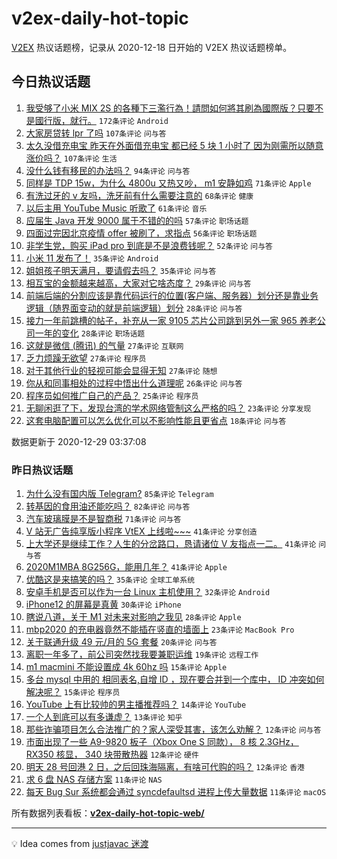 # v2ex-daily-hot-topic

[V2EX](https://www.v2ex.com/) 热议话题榜，记录从 2020-12-18 日开始的 V2EX 热议话题榜单。

## 今日热议话题

<!-- TODAY BEGIN -->
1. [我受够了小米 MIX 2S 的各種下三濫行為！請問如何將其刷為國際版？只要不是國行版，就行。](https://www.v2ex.com/t/739580) ``172条评论`` ``Android``
1. [大家房贷转 lpr 了吗](https://www.v2ex.com/t/739497) ``107条评论`` ``问与答``
1. [太久没借充电宝 昨天在外面借充电宝 都已经 5 块 1 小时了 因为刚需所以随意涨价吗？](https://www.v2ex.com/t/739541) ``107条评论`` ``生活``
1. [没什么钱有移民的办法吗？](https://www.v2ex.com/t/739499) ``94条评论`` ``问与答``
1. [同样是 TDP 15w，为什么 4800u 又热又吵， m1 安静如鸡](https://www.v2ex.com/t/739574) ``71条评论`` ``Apple``
1. [有洗过牙的 v 友吗，洗牙前有什么需要注意的](https://www.v2ex.com/t/739600) ``68条评论`` ``健康``
1. [以后主用 YouTube Music 听歌了](https://www.v2ex.com/t/739553) ``61条评论`` ``音乐``
1. [应届生 Java 开发 9000 属于不错的的吗](https://www.v2ex.com/t/739609) ``57条评论`` ``职场话题``
1. [四面过完因北京疫情 offer 被刷了，求指点](https://www.v2ex.com/t/739560) ``56条评论`` ``职场话题``
1. [非学生党，购买 iPad pro 到底是不是浪费钱呢？](https://www.v2ex.com/t/739575) ``52条评论`` ``问与答``
1. [小米 11 发布了！](https://www.v2ex.com/t/739787) ``35条评论`` ``Android``
1. [姐姐孩子明天满月，要请假去吗？](https://www.v2ex.com/t/739501) ``35条评论`` ``问与答``
1. [相互宝的金额越来越高，大家对它啥态度？](https://www.v2ex.com/t/739607) ``29条评论`` ``问与答``
1. [前端后端的分割应该是靠代码运行的位置(客户端、服务器）划分还是靠业务逻辑（随界面变动的就是前端逻辑）划分](https://www.v2ex.com/t/739717) ``28条评论`` ``问与答``
1. [接力一年前跳槽的帖子，补充从一家 9105 芯片公司跳到另外一家 965 养老公司一年的变化](https://www.v2ex.com/t/739605) ``28条评论`` ``职场话题``
1. [这就是微信 (腾讯) 的气量](https://www.v2ex.com/t/739726) ``27条评论`` ``互联网``
1. [乏力烦躁无欲望](https://www.v2ex.com/t/739721) ``27条评论`` ``程序员``
1. [对于其他行业的轻视可能会显得无知](https://www.v2ex.com/t/739572) ``27条评论`` ``随想``
1. [你从和同事相处的过程中悟出什么道理呢](https://www.v2ex.com/t/739620) ``26条评论`` ``问与答``
1. [程序员如何推广自己的产品？](https://www.v2ex.com/t/739720) ``25条评论`` ``程序员``
1. [无聊闲逛了下，发现台湾的学术网络管制这么严格的吗？](https://www.v2ex.com/t/739682) ``23条评论`` ``分享发现``
1. [这套电脑配置可以怎么优化可以不影响性能且更省点](https://www.v2ex.com/t/739589) ``18条评论`` ``问与答``

数据更新于 2020-12-29 03:37:08
<!-- TODAY END -->

### 昨日热议话题

<!-- YESTERDAY BEGIN -->
1. [为什么没有国内版 Telegram?](https://www.v2ex.com/t/739339) ``85条评论`` ``Telegram``
1. [转基因的食用油还能吃吗？](https://www.v2ex.com/t/739322) ``82条评论`` ``问与答``
1. [汽车玻璃膜是不是智商税](https://www.v2ex.com/t/739315) ``71条评论`` ``问与答``
1. [V 站无广告纯享版小程序 VtEX 上线啦~~~](https://www.v2ex.com/t/739383) ``41条评论`` ``分享创造``
1. [上大学还是继续工作？人生的分岔路口，恳请诸位 V 友指点一二。](https://www.v2ex.com/t/739468) ``41条评论`` ``问与答``
1. [2020M1MBA 8G256G，能用几年？](https://www.v2ex.com/t/739309) ``41条评论`` ``Apple``
1. [优酷这是来搞笑的吗？](https://www.v2ex.com/t/739352) ``35条评论`` ``全球工单系统``
1. [安卓手机是否可以作为一台 Linux 主机使用？](https://www.v2ex.com/t/739415) ``32条评论`` ``Android``
1. [iPhone12 的屏幕是真黄](https://www.v2ex.com/t/739318) ``30条评论`` ``iPhone``
1. [瞎说八道，关于 M1 对未来对影响之我见](https://www.v2ex.com/t/739421) ``28条评论`` ``Apple``
1. [mbp2020 的充电器竟然不能插在竖直的墙面上](https://www.v2ex.com/t/739361) ``23条评论`` ``MacBook Pro``
1. [关于联通升级 49 元/月的 5G 套餐](https://www.v2ex.com/t/739410) ``20条评论`` ``问与答``
1. [离职一年多了，前公司突然找我要兼职运维](https://www.v2ex.com/t/739341) ``19条评论`` ``远程工作``
1. [m1 macmini 不能设置成 4k 60hz 吗](https://www.v2ex.com/t/739433) ``15条评论`` ``Apple``
1. [多台 mysql 中用的 相同表名,自增 ID ，现在要合并到一个库中， ID 冲突如何解决呢？](https://www.v2ex.com/t/739364) ``15条评论`` ``程序员``
1. [YouTube 上有比较帅的男主播推荐吗？](https://www.v2ex.com/t/739476) ``14条评论`` ``YouTube``
1. [一个人到底可以有多谦虚？](https://www.v2ex.com/t/739427) ``13条评论`` ``知乎``
1. [那些诈骗项目怎么合法推广的？家人深受其害，该怎么劝解？](https://www.v2ex.com/t/739414) ``12条评论`` ``问与答``
1. [市面出现了一些 A9-9820 板子（Xbox One S 同款）， 8 核 2.3GHz， RX350 核显， 340 块带散热器](https://www.v2ex.com/t/739376) ``12条评论`` ``硬件``
1. [明天 28 号回港 2 日，之后回珠海隔离，有啥可代购的吗？](https://www.v2ex.com/t/739375) ``12条评论`` ``香港``
1. [求 6 盘 NAS 存储方案](https://www.v2ex.com/t/739449) ``11条评论`` ``NAS``
1. [每天 Bug Sur 系统都会通过 syncdefaultsd 进程上传大量数据](https://www.v2ex.com/t/739393) ``11条评论`` ``macOS``
<!-- YESTERDAY END -->

所有数据列表看板：**[v2ex-daily-hot-topic-web/](https://realleonardo.github.io/v2ex-daily-hot-topic-web/)**

---

💡 Idea comes from [justjavac 迷渡](https://github.com/justjavac/)
